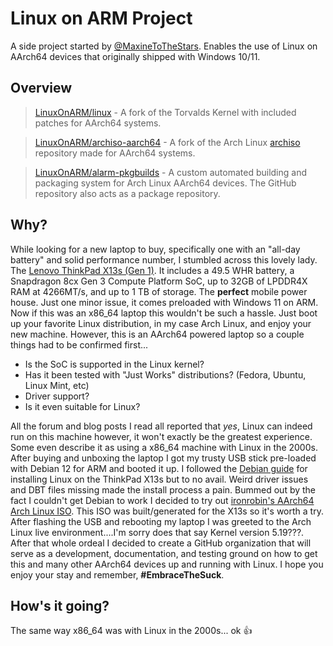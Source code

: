 # Linux on ARM Project
A side project started by [@MaxineToTheStars][1]. Enables the use of Linux on AArch64 devices that originally shipped with Windows 10/11.

## Overview
> [LinuxOnARM/linux][overview-1] - A fork of the Torvalds Kernel with included patches for AArch64 systems.

> [LinuxOnARM/archiso-aarch64][overview-2] - A fork of the Arch Linux [archiso][overview-2-1] repository made for AArch64 systems.

> [LinuxOnARM/alarm-pkgbuilds][overview-3] - A custom automated building and packaging system for Arch Linux AArch64 devices. The GitHub repository also acts as a package repository.

## Why?
While looking for a new laptop to buy, specifically one with an "all-day battery" and solid performance number, I stumbled across this lovely lady. The [Lenovo ThinkPad X13s (Gen 1)][2]. It includes a 49.5 WHR battery, a Snapdragon 8cx Gen 3 Compute Platform SoC, up to 32GB of LPDDR4X RAM at 4266MT/s, and up to 1 TB of storage. The **perfect** mobile power house. Just one minor issue, it comes preloaded with Windows 11 on ARM. Now if this was an x86_64 laptop this wouldn't be such a hassle. Just boot up your favorite Linux distribution, in my case Arch Linux, and enjoy your new machine. However, this is an AArch64 powered laptop so a couple things had to be confirmed first...

* Is the SoC is supported in the Linux kernel?
* Has it been tested with "Just Works" distributions? (Fedora, Ubuntu, Linux Mint, etc)
* Driver support?
* Is it even suitable for Linux?

All the forum and blog posts I read all reported that *yes*, Linux can indeed run on this machine however, it won't exactly be the greatest experience. Some even describe it as using a x86_64 machine with Linux in the 2000s. After buying and unboxing the laptop I got my trusty USB stick pre-loaded with Debian 12 for ARM and booted it up. I followed the [Debian guide][3] for installing Linux on the ThinkPad X13s but to no avail. Weird driver issues and DBT files missing made the install process a pain. Bummed out by the fact I couldn't get Debian to work I decided to try out [ironrobin's AArch64 Arch Linux ISO][4]. This ISO was built/generated for the X13s so it's worth a try. After flashing the USB and rebooting my laptop I was greeted to the Arch Linux live environment....I'm sorry does that say Kernel version 5.19???. After that whole ordeal I decided to create a GitHub organization that will serve as a development, documentation, and testing ground on how to get this and many other AArch64 devices up and running with Linux. I hope you enjoy your stay and remember, **#EmbraceTheSuck**.

## How's it going?
The same way x86_64 was with Linux in the 2000s... ok :+1:

[1]: https://github.com/MaxineToTheStars
[2]: https://www.lenovo.com/us/en/p/laptops/thinkpad/thinkpadx/thinkpad--x13s-(13-inch-snapdragon)/len101t0019
[3]: https://wiki.debian.org/InstallingDebianOn/Thinkpad/X13s
[4]: https://github.com/ironrobin/archiso-x13s

[overview-1]: https://github.com/LinuxOnARM/linux
[overview-2]: https://github.com/LinuxOnARM/archiso-aarch64
[overview-2-1]: https://github.com/archlinux/archiso
[overview-3]: https://github.com/LinuxOnARM/alarm-pkgbuilds